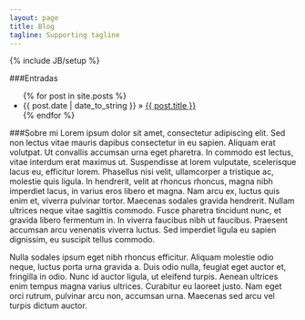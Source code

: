 ```yaml
---
layout: page
title: Blog
tagline: Supporting tagline
---
```

{% include JB/setup %}
    
###Entradas

<ul class="posts">
  {% for post in site.posts %}
    <li><span>{{ post.date | date_to_string }}</span> &raquo; <a href="{{ BASE_PATH }}{{ post.url }}">{{ post.title }}</a></li>
  {% endfor %}
</ul>

###Sobre mi
Lorem ipsum dolor sit amet, consectetur adipiscing elit. Sed non lectus vitae mauris dapibus consectetur in eu sapien. Aliquam erat volutpat. Ut convallis accumsan urna eget pharetra. In commodo est lectus, vitae interdum erat maximus ut. Suspendisse at lorem vulputate, scelerisque lacus eu, efficitur lorem. Phasellus nisi velit, ullamcorper a tristique ac, molestie quis ligula. In hendrerit, velit at rhoncus rhoncus, magna nibh imperdiet lacus, in varius eros libero et magna. Nam arcu ex, luctus quis enim et, viverra pulvinar tortor. Maecenas sodales gravida hendrerit. Nullam ultrices neque vitae sagittis commodo. Fusce pharetra tincidunt nunc, et gravida libero fermentum in. In viverra faucibus nibh ut faucibus. Praesent accumsan arcu venenatis viverra luctus. Sed imperdiet ligula eu sapien dignissim, eu suscipit tellus commodo.

Nulla sodales ipsum eget nibh rhoncus efficitur. Aliquam molestie odio neque, luctus porta urna gravida a. Duis odio nulla, feugiat eget auctor et, fringilla in odio. Nunc id auctor ligula, ut eleifend turpis. Aenean ultrices enim tempus magna varius ultrices. Curabitur eu laoreet justo. Nam eget orci rutrum, pulvinar arcu non, accumsan urna. Maecenas sed arcu vel turpis dictum auctor.


